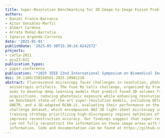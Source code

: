 ```yaml
---
title: Super-Resolution Benchmarking for 3D Image-to-Image Fusion Problem
authors:
- Daniel Franco-Barranco
- Aitor González-Marfil
- Albert Cardona
- Arrate Muñoz-Barrutia
- Ignacio Arganda-Carreras
date: '2025-01-01'
publishDate: '2025-05-30T15:30:24.024257Z'
projects:
- carla-2021
- giu23-022
publication_types:
- paper-conference
publication: '*2025 IEEE 22nd International Symposium on Biomedical Imaging (ISBI)*'
doi: 10.1109/ISBI60581.2025.10981218
abstract: Fluorescence microscopy faces challenges in resolution, phototoxicity, and
  anisotropic artifacts. The Fuse My Cells challenge, organized by France-BioImaging,
  aims to develop deep learning models that predict fused 3D volumes from single-view
  acquisitions, reducing phototoxic exposure while enhancing resolution. In this work,
  we benchmark state-of-the-art super-resolution models, including DFCAN, RCAN-3D,
  UNETR, and a 3D-adapted RCAN-it, evaluating their performance on the Fuse My Cells
  challenge dataset, which encompasses 802 3D light-sheet microscopy images. A novel
  training strategy prioritizing high-discrepancy regions optimizes efficiency and
  improves reconstruction accuracy. Our findings suggest that super-resolution models
  can not fully reconstruct the information on those image areas with minimum signal
  information. Code and documentation can be found at https://github.com/danifranco/BiaPy.
---
```

